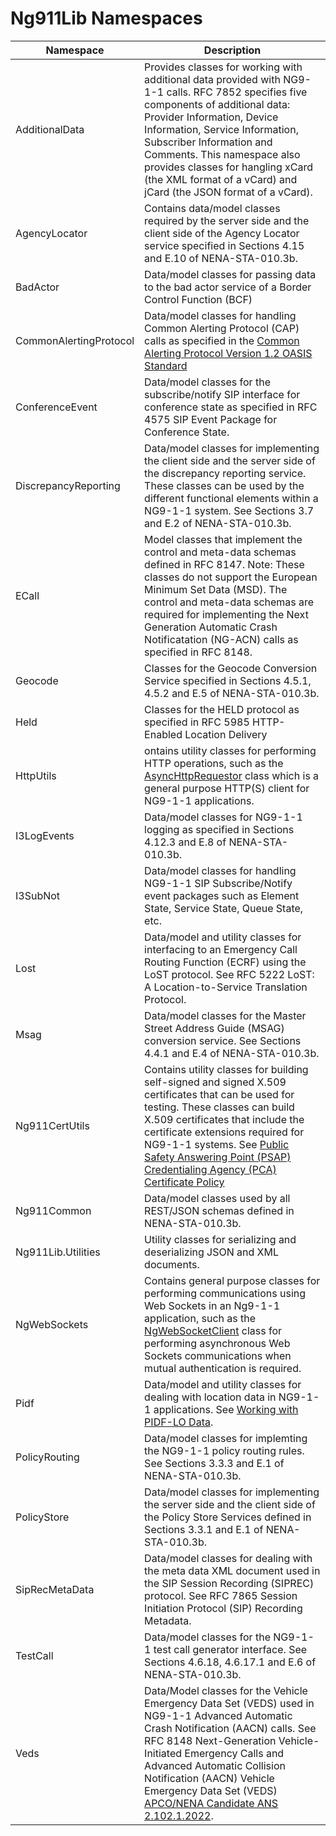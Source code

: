 # Ng911Lib Namespaces

| Namespace              | Description |
|------------------------|-------------|
| AdditionalData         | Provides classes for working with additional data provided with NG9-1-1 calls. RFC 7852 specifies five components of additional data: Provider Information, Device Information, Service Information, Subscriber Information and Comments. This namespace also provides classes for hangling xCard (the XML format of a vCard) and jCard (the JSON format of a vCard). |
| AgencyLocator          | Contains data/model classes required by the server side and the client side of the Agency Locator service specified in Sections 4.15 and E.10 of NENA-STA-010.3b. |
| BadActor              | Data/model classes for passing data to the bad actor service of a Border Control Function (BCF)  |
| CommonAlertingProtocol |  Data/model classes for handling Common Alerting Protocol (CAP) calls as specified in the [Common Alerting Protocol Version 1.2 OASIS Standard](http://docs.oasis-open.org/emergency/cap/v1.2/CAP-v1.2-os.pdf)     |
| ConferenceEvent        |  Data/model classes for the subscribe/notify SIP interface for conference state as specified in RFC 4575 SIP Event Package for Conference State. |
| DiscrepancyReporting   | Data/model classes for implementing the client side and the server side of the discrepancy reporting service. These classes can be used by the different functional elements within a NG9-1-1 system. See Sections 3.7 and E.2 of NENA-STA-010.3b. |
| ECall                  | Model classes that implement the control and meta-data schemas defined in RFC 8147. Note: These classes do not support the European Minimum Set Data (MSD). The control and meta-data schemas are required for implementing the Next Generation Automatic Crash Notificatation (NG-ACN) calls as specified in RFC 8148. |
| Geocode                | Classes for the Geocode Conversion Service specified in Sections 4.5.1, 4.5.2 and E.5 of NENA-STA-010.3b. |
| Held                   | Classes for the HELD protocol as specified in RFC 5985 HTTP-Enabled Location Delivery |
| HttpUtils | ontains utility classes for performing HTTP operations, such as the [AsyncHttpRequestor](~/api/HttpUtils.AsyncHttpRequestor.yml) class which is a general purpose HTTP(S) client for NG9-1-1 applications. |
| I3LogEvents            | Data/model classes for NG9-1-1 logging as specified in Sections 4.12.3 and E.8 of NENA-STA-010.3b. |
| I3SubNot               | Data/model classes for handling NG9-1-1 SIP Subscribe/Notify event packages such as Element State, Service State, Queue State, etc. |
| Lost                   |  Data/model and utility classes for interfacing to an Emergency Call Routing Function (ECRF) using the LoST protocol. See RFC 5222 LoST: A Location-to-Service Translation Protocol. |
| Msag                   |  Data/model classes for the Master Street Address Guide (MSAG) conversion service. See Sections 4.4.1 and E.4 of NENA-STA-010.3b. |
| Ng911CertUtils         |  Contains utility classes for building self-signed  and signed X.509 certificates that can be used for testing. These classes can build X.509 certificates that include the certificate extensions required for NG9-1-1 systems. See [Public Safety Answering Point (PSAP) Credentialing Agency (PCA) Certificate Policy](https://ng911ioc.org/wp-content/uploads/2023/03/PSAP-Credentialing-Agency-PCA-Certificate-Policy-v1.1-02-22-2023-CLEAN.pdf)     |
| Ng911Common            | Data/model classes used by all REST/JSON schemas defined in NENA-STA-010.3b. |
| Ng911Lib.Utilities     | Utility classes for serializing and deserializing JSON and XML documents. |
| NgWebSockets | Contains general purpose classes for performing communications using Web Sockets in an Ng9-1-1 application, such as the [NgWebSocketClient](~/api/NgWebSockets.NgWebSocketClient.yml) class for performing asynchronous Web Sockets communications when mutual authentication is required. |
| Pidf                   | Data/model and utility classes for dealing with location data in NG9-1-1 applications. See [Working with PIDF-LO Data](~/articles/WorkingwithPIDF-LOData.md). |
| PolicyRouting          | Data/model classes for implemting the NG9-1-1 policy routing rules. See Sections 3.3.3 and E.1 of NENA-STA-010.3b. |
| PolicyStore            | Data/model classes for implementing the server side and the client side of the Policy Store Services defined in Sections 3.3.1 and E.1 of NENA-STA-010.3b. |
| SipRecMetaData         |  Data/model classes for dealing with the meta data XML document used in the SIP Session Recording (SIPREC) protocol. See RFC 7865 Session Initiation Protocol (SIP) Recording Metadata. |
| TestCall               |  Data/model classes for the NG9-1-1 test call generator interface. See Sections 4.6.18, 4.6.17.1 and E.6 of NENA-STA-010.3b. |
| Veds                   |  Data/Model classes for the Vehicle Emergency Data Set (VEDS) used in NG9-1-1 Advanced Automatic Crash Notification (AACN) calls. See RFC 8148 Next-Generation Vehicle-Initiated Emergency Calls and Advanced Automatic Collision Notification (AACN) Vehicle Emergency Data Set (VEDS) [APCO/NENA Candidate ANS 2.102.1.2022](https://www.apcointl.org/~documents/standard/21021-2022-aacn-vehicle-data-set-veds). |


